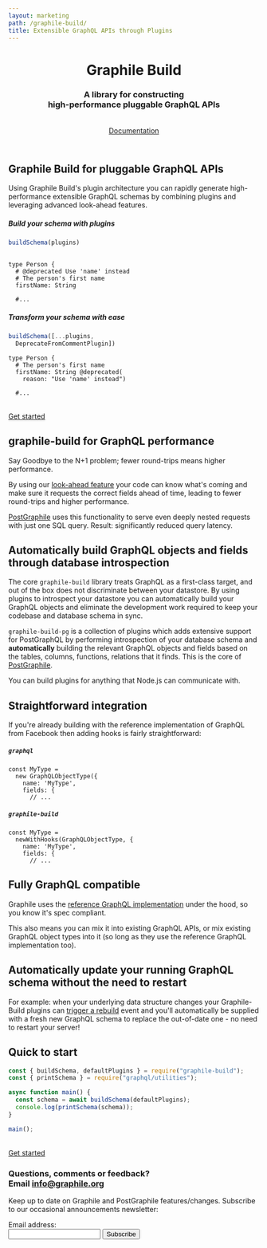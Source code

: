```yaml
---
layout: marketing
path: /graphile-build/
title: Extensible GraphQL APIs through Plugins
---
```


<!-- **************************************** -->

<header class='hero simple'>
<div class='hero-block container'>

# Graphile Build

<h3 class="measure">
  A library for constructing
  <br />
  high-performance pluggable GraphQL APIs
</h2>
<br />

<div class='flex'>
<a class='button--solid-light' href='/graphile-build/getting-started/'>Documentation <span class='fa fa-fw fa-long-arrow-right' /></a>
</div>

</div>
</header>


<!-- **************************************** -->

<section>
<div class='container'>

<div class='row'>
<div class='col-xs-12'>
<div class='hero-block'>

## Graphile Build for pluggable GraphQL APIs

Using Graphile Build's plugin architecture you can rapidly generate
high-performance extensible GraphQL schemas by combining plugins and leveraging
advanced look-ahead features.

</div>
</div>
</div>

<div class='row'>
<div class='col-lg-6 col-md-9 col-xs-12'>


##### Build your schema with plugins
```js
buildSchema(plugins)
 
```

```graphql{2}
type Person {
  # @deprecated Use 'name' instead
  # The person's first name
  firstName: String

  #...
```

</div>
<div class='col-lg-6 col-md-9 col-xs-12'>


##### Transform your schema with ease
```js
buildSchema([...plugins,
  DeprecateFromCommentPlugin])
```

```graphql{3-4}
type Person {
  # The person's first name
  firstName: String @deprecated(
    reason: "Use 'name' instead")

  #...
```

</div>
</div>

<br />
<div class='flex'>
<a class='strong-link' href='/graphile-build/getting-started/'>Get started <span class='fa fa-fw fa-long-arrow-right' /></a>

</div>

</div>
</section>

<!-- **************************************** -->

<section>
<div class='container'>

<div class='row'>
<div class='col-xs-12'>
<div class='hero-block'>

## graphile-build for GraphQL performance

Say Goodbye to the N+1 problem; fewer round-trips means higher performance.

By using our [look-ahead feature](/graphile-build/look-ahead/) your code can
know what's coming and make sure it requests the correct fields ahead of time,
leading to fewer round-trips and higher performance.

[PostGraphile](/postgraphile/) uses this functionality to serve even deeply
nested requests with just one SQL query. Result: significantly reduced query
latency.

</div>
</div>
</div>

</div>
</section>

<!-- **************************************** -->

<section>
<div class='container'>

<div class='row'>
<div class='col-xs-12'>
<div class='hero-block'>

## Automatically build GraphQL objects and fields through database introspection

The core `graphile-build` library treats GraphQL as a first-class target, and
out of the box does not discriminate between your datastore. By using plugins
to introspect your datastore you can automatically build your GraphQL objects
and eliminate the development work required to keep your codebase and database
schema in sync.

`graphile-build-pg` is a collection of plugins which adds extensive support for
PostGraphQL by performing introspection of your database schema and
**automatically** building the relevant GraphQL objects and fields based on the
tables, columns, functions, relations that it finds. This is the core of
[PostGraphile](/postgraphile/).

You can build plugins for anything that Node.js can communicate with.

</div>
</div>
</div>

</div>
</section>


<!-- **************************************** -->

<section>
<div class='container'>

<div class='row'>
<div class='col-xs-12'>
<div class='hero-block'>

## Straightforward integration

If you're already building with the reference implementation of GraphQL from
Facebook then adding hooks is fairly straightforward:

</div>
</div>
</div>

<div class='row'>
<div class='col-lg-6 col-md-9 col-xs-12'>

##### `graphql`

```js{2}
const MyType =
  new GraphQLObjectType({
    name: 'MyType',
    fields: {
      // ...
```

</div><!-- /col-6 -->
<div class='col-lg-6 col-md-9 col-xs-12'>

##### `graphile-build`

```js{2}
const MyType =
  newWithHooks(GraphQLObjectType, {
    name: 'MyType',
    fields: {
      // ...
```

</div>
</div>

</div>
</section>



<!-- **************************************** -->

<section>
<div class='container'>

<div class='row'>
<div class='col-xs-12'>
<div class='hero-block'>

## Fully GraphQL compatible

Graphile uses the <a href="http://graphql.org/graphql-js/">reference GraphQL
implementation</a> under the hood, so you know it's spec compliant.

This also means you can mix it into existing GraphQL APIs, or mix existing
GraphQL object types into it (so long as they use the reference GraphQL
implementation too).

</div>
</div>
</div>

</div>
</section>

<!-- **************************************** -->

<section>
<div class='container'>

<div class='row'>
<div class='col-xs-12'>
<div class='hero-block'>

## Automatically update your running GraphQL schema without the need to restart

For example: when your underlying data structure changes your Graphile-Build
plugins can [trigger a
rebuild](/graphile-build/schema-builder/#registerwatcherwatcher-unwatcher)
event and you'll automatically be supplied with a fresh new GraphQL schema to
replace the out-of-date one - no need to restart your server!

</div>
</div>
</div>

</div>
</section>



<!-- **************************************** -->

<section>
<div class='container'>

<div class='row'>
<div class='col-xs-12'>
<div class='hero-block'>

## Quick to start

</div>
</div>
</div>

<div class='row'>
<div class='text-center col-xs-12 col-md-9 col-lg-7'>

```js
const { buildSchema, defaultPlugins } = require("graphile-build");
const { printSchema } = require("graphql/utilities");

async function main() {
  const schema = await buildSchema(defaultPlugins);
  console.log(printSchema(schema));
}

main();
```

</div>
</div>

<br />

<div class='row'>
<div class='text-center col-xs-12 col-md-9 col-lg-7'>
<a class='strong-link' href='/graphile-build/getting-started/'>Get started <span class='fa fa-fw fa-long-arrow-right' /></a>
</div>
</div>

</div>
</section>


<!-- **************************************** -->

<section class='mailinglist'>
<div class='container'>

<div class='row'>
<div class='col-xs-12'>
<div class='hero-block'>

<h3>
Questions, comments or feedback?
<br />
Email <a href="mailto:info@graphile.org?subject=Graphile%20question/comment/feedback:)">info@graphile.org</a>
</h3>

<form action="//graphile.us16.list-manage.com/subscribe/post?u=d103f710cf00a9273b55e8e9b&amp;id=c3a9eb5c4e" method="post"
id="mc-embedded-subscribe-form" name="mc-embedded-subscribe-form" class="validate" target="_blank" novalidate>
  <div id="mc_embed_signup_scroll" class="center hero-block">
    <p>Keep up to date on Graphile and PostGraphile features/changes.
    Subscribe to our occasional announcements newsletter:</p>
    <div class="mc-field-group form-inline justify-content-center">
      <div class='form-group'>
        <div class="mb2">
          <label class="label--small" for="mce-EMAIL">Email address:</label>
        </div>
          <input
            autocapitalize="off"
            autocomplete="off"
            autocorrect="off"
            class="input-text mb0-ns mb1"
            id="mce-EMAIL"
            name="EMAIL"
            spellcheck="false"
            type="email"
            value=""
          />
        <!-- real people should not fill this in and expect good things - do not remove this or risk form bot signups-->
        <div style="position: absolute; left: -5000px;" aria-hidden="true"><input type="text" name="b_d103f710cf00a9273b55e8e9b_c3a9eb5c4e" tabindex="-1" value="" /></div>
        <input
          class="button--solid"
          id="mc-embedded-subscribe"
          name="subscribe"
          type="submit"
          value="Subscribe"
        />
      </div>
      <div id="mce-responses" class="clear">
        <div class="response" id="mce-error-response" style="display:none"></div>
        <div class="response" id="mce-success-response" style="display:none"></div>
      </div>
    </div>
  </div>
</form>

</div>
</div>
</div>

</div>
</section>

<!-- **************************************** -->
